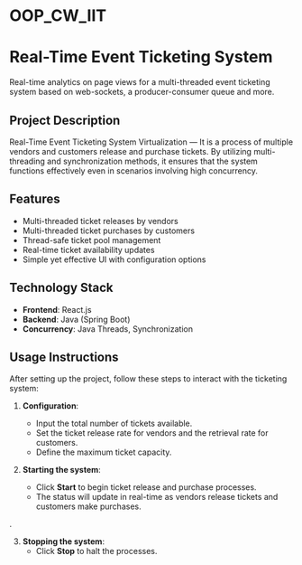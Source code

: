 # OOP_CW_IIT
# Real-Time Event Ticketing System
Real-time analytics on page views for a multi-threaded event ticketing system based on web-sockets, a producer-consumer queue and more.
## Project Description
Real-Time Event Ticketing System Virtualization — It is a process of multiple vendors and customers release and purchase tickets. By utilizing multi-threading and synchronization methods, it ensures that the system functions effectively even in scenarios involving high concurrency.
## Features
- Multi-threaded ticket releases by vendors
- Multi-threaded ticket purchases by customers
- Thread-safe ticket pool management
- Real-time ticket availability updates
- Simple yet effective UI with configuration options
## Technology Stack
- **Frontend**: React.js 
- **Backend**: Java (Spring Boot)
- **Concurrency**: Java Threads, Synchronization

## Usage Instructions
After setting up the project, follow these steps to interact with the ticketing system:

1. **Configuration**:
   - Input the total number of tickets available.
   - Set the ticket release rate for vendors and the retrieval rate for customers.
   - Define the maximum ticket capacity.

2. **Starting the system**:
   - Click **Start** to begin ticket release and purchase processes.
   - The status will update in real-time as vendors release tickets and customers make purchases.

.

3. **Stopping the system**:
   - Click **Stop** to halt the processes.
